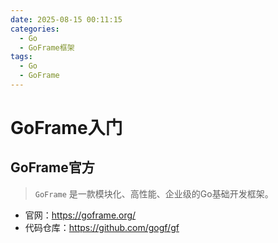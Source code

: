 ```yaml
---
date: 2025-08-15 00:11:15
categories:
  - Go
  - GoFrame框架
tags:
  - Go
  - GoFrame
---
```


# GoFrame入门

## GoFrame官方

> `GoFrame` 是一款模块化、高性能、企业级的Go基础开发框架。

- 官网：<https://goframe.org/>
- 代码仓库：<https://github.com/gogf/gf>
